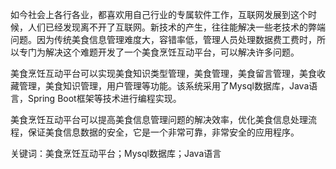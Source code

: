 如今社会上各行各业，都喜欢用自己行业的专属软件工作，互联网发展到这个时候，人们已经发现离不开了互联网。新技术的产生，往往能解决一些老技术的弊端问题。因为传统美食信息管理难度大，容错率低，管理人员处理数据费工费时，所以专门为解决这个难题开发了一个美食烹饪互动平台，可以解决许多问题。

美食烹饪互动平台可以实现美食知识类型管理，美食管理，美食留言管理，美食收藏管理，美食知识管理，用户管理等功能。该系统采用了Mysql数据库，Java语言，Spring Boot框架等技术进行编程实现。

美食烹饪互动平台可以提高美食信息管理问题的解决效率，优化美食信息处理流程，保证美食信息数据的安全，它是一个非常可靠，非常安全的应用程序。

关键词：美食烹饪互动平台；Mysql数据库；Java语言
